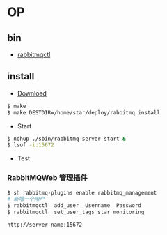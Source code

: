 # OP

## bin
* [rabbitmqctl](bin/rabbitmqctl.md)


## install
* [Download](http://www.rabbitmq.com/releases/rabbitmq-server)
```sh
$ make
$ make DESTDIR=/home/star/deploy/rabbitmq install
``` 

* Start
```sh
$ nohup ./sbin/rabbitmq-server start &
$ lsof -i:15672
```

* Test


### RabbitMQWeb 管理插件
```sh 
$ sh rabbitmq-plugins enable rabbitmq_management
# 新增一个用户
$ rabbitmqctl  add_user  Username  Password
$ rabbitmqctl  set_user_tags star monitoring
```
```md
http://server-name:15672
```



